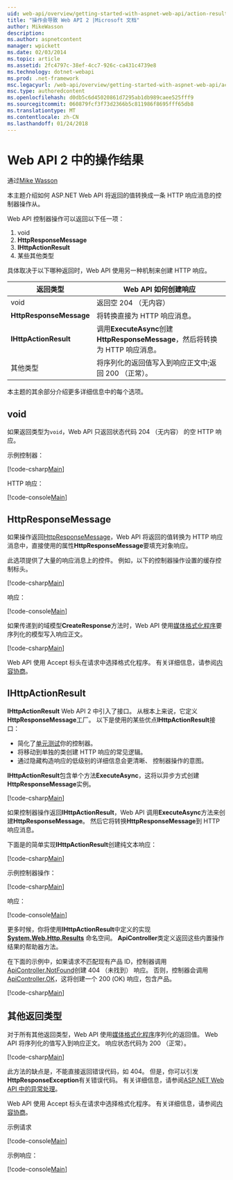 ```yaml
---
uid: web-api/overview/getting-started-with-aspnet-web-api/action-results
title: "操作会导致 Web API 2 |Microsoft 文档"
author: MikeWasson
description: 
ms.author: aspnetcontent
manager: wpickett
ms.date: 02/03/2014
ms.topic: article
ms.assetid: 2fc4797c-38ef-4cc7-926c-ca431c4739e8
ms.technology: dotnet-webapi
ms.prod: .net-framework
msc.legacyurl: /web-api/overview/getting-started-with-aspnet-web-api/action-results
msc.type: authoredcontent
ms.openlocfilehash: d0db5c6d45020861d7295ab1db989caee525fff9
ms.sourcegitcommit: 060879fcf3f73d2366b5c811986f8695fff65db8
ms.translationtype: MT
ms.contentlocale: zh-CN
ms.lasthandoff: 01/24/2018
---
```

<a name="action-results-in-web-api-2"></a>Web API 2 中的操作结果
====================
通过[Mike Wasson](https://github.com/MikeWasson)

本主题介绍如何 ASP.NET Web API 将返回的值转换成一条 HTTP 响应消息的控制器操作从。

Web API 控制器操作可以返回以下任一项：

1. void
2. **HttpResponseMessage**
3. **IHttpActionResult**
4. 某些其他类型

具体取决于以下哪种返回时，Web API 使用另一种机制来创建 HTTP 响应。

| 返回类型 | Web API 如何创建响应 |
| --- | --- |
| void | 返回空 204 （无内容） |
| **HttpResponseMessage** | 将转换直接为 HTTP 响应消息。 |
| **IHttpActionResult** | 调用**ExecuteAsync**创建**HttpResponseMessage**，然后将转换为 HTTP 响应消息。 |
| 其他类型 | 将序列化的返回值写入到响应正文中;返回 200 （正常）。 |

本主题的其余部分介绍更多详细信息中的每个选项。

## <a name="void"></a>void

如果返回类型为`void`，Web API 只返回状态代码 204 （无内容） 的空 HTTP 响应。

示例控制器：

[!code-csharp[Main](action-results/samples/sample1.cs)]

HTTP 响应：

[!code-console[Main](action-results/samples/sample2.cmd)]

## <a name="httpresponsemessage"></a>HttpResponseMessage

如果操作返回[HttpResponseMessage](https://msdn.microsoft.com/library/system.net.http.httpresponsemessage.aspx)，Web API 将返回的值转换为 HTTP 响应消息中，直接使用的属性**HttpResponseMessage**要填充对象响应。

此选项提供了大量的响应消息上的控件。 例如，以下的控制器操作设置的缓存控制标头。

[!code-csharp[Main](action-results/samples/sample3.cs)]

响应：

[!code-console[Main](action-results/samples/sample4.cmd?highlight=2)]

如果传递到的域模型**CreateResponse**方法时，Web API 使用[媒体格式化程序](../formats-and-model-binding/media-formatters.md)要序列化的模型写入响应正文。

[!code-csharp[Main](action-results/samples/sample5.cs)]

Web API 使用 Accept 标头在请求中选择格式化程序。 有关详细信息，请参阅[内容协商](../formats-and-model-binding/content-negotiation.md)。

## <a name="ihttpactionresult"></a>IHttpActionResult

**IHttpActionResult** Web API 2 中引入了接口。 从根本上来说，它定义**HttpResponseMessage**工厂。 以下是使用的某些优点**IHttpActionResult**接口：

- 简化了[单元测试](../testing-and-debugging/unit-testing-controllers-in-web-api.md)你的控制器。
- 将移动到单独的类创建 HTTP 响应的常见逻辑。
- 通过隐藏构造响应的低级别的详细信息会更清晰、 控制器操作的意图。

**IHttpActionResult**包含单个方法**ExecuteAsync**，这将以异步方式创建**HttpResponseMessage**实例。

[!code-csharp[Main](action-results/samples/sample6.cs)]

如果控制器操作返回**IHttpActionResult**，Web API 调用**ExecuteAsync**方法来创建**HttpResponseMessage**。 然后它将转换**HttpResponseMessage**到 HTTP 响应消息。

下面是的简单实现**IHttpActionResult**创建纯文本响应：

[!code-csharp[Main](action-results/samples/sample7.cs)]

示例控制器操作：

[!code-csharp[Main](action-results/samples/sample8.cs)]

响应：

[!code-console[Main](action-results/samples/sample9.cmd)]

更多时候，你将使用**IHttpActionResult**中定义的实现 **[System.Web.Http.Results](https://msdn.microsoft.com/library/system.web.http.results.aspx)** 命名空间。 **ApiController**类定义返回这些内置操作结果的帮助器方法。

在下面的示例中，如果请求不匹配现有产品 ID，控制器调用[ApiController.NotFound](https://msdn.microsoft.com/library/system.web.http.apicontroller.notfound.aspx)创建 404 （未找到） 响应。 否则，控制器会调用[ApiController.OK](https://msdn.microsoft.com/library/dn314591.aspx)，这将创建一个 200 (OK) 响应，包含产品。

[!code-csharp[Main](action-results/samples/sample10.cs)]

## <a name="other-return-types"></a>其他返回类型

对于所有其他返回类型，Web API 使用[媒体格式化程序](../formats-and-model-binding/media-formatters.md)序列化的返回值。 Web API 将序列化的值写入到响应正文。 响应状态代码为 200 （正常）。

[!code-csharp[Main](action-results/samples/sample11.cs)]

此方法的缺点是，不能直接返回错误代码，如 404。 但是，你可以引发**HttpResponseException**有关错误代码。 有关详细信息，请参阅[ASP.NET Web API 中的异常处理](../error-handling/exception-handling.md)。

Web API 使用 Accept 标头在请求中选择格式化程序。 有关详细信息，请参阅[内容协商](../formats-and-model-binding/content-negotiation.md)。

示例请求

[!code-console[Main](action-results/samples/sample12.cmd)]

示例响应：

[!code-console[Main](action-results/samples/sample13.cmd)]
